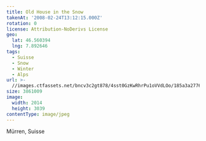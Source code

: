 ```yaml
---
title: Old House in the Snow
takenAt: '2008-02-24T13:12:15.000Z'
rotation: 0
license: Attribution-NoDerivs License
geo:
  lat: 46.560394
  lng: 7.892646
tags:
  - Suisse
  - Snow
  - Winter
  - Alps
url: >-
  //images.ctfassets.net/bncv3c2gt878/4sst0GzKwRhrPu1oVVdLOo/185a3a2776453fde96ebc7d8e74dfb81/old-house-in-the-snow_4343887056_o
size: 3861009
image:
  width: 2014
  height: 3039
contentType: image/jpeg
---
```


Mürren, Suisse